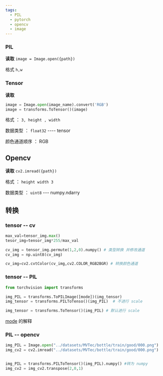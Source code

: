 ```yaml
---
tags:
  - PIL
  - pytorch
  - opencv
  - image
---
```

### PIL

**读取** `image = Image.open({path})`

格式 `h,w`
### Tensor

**读取**

```python
image = Image.open(image_name).convert('RGB')
image = transforms.ToTensor()(image)
```

格式 ： `3, height , width`

数据类型 ： `float32` ---- tensor

颜色通道顺序 ： RGB

## Opencv

**读取** `cv2.imread({path})`

格式 ： `height width 3`

数据类型 ： `uint8`  --- numpy.ndarry


## 转换

### tensor -- cv

```python
max_val=tensor_img.max()
tesor_img=tensor_img*255/max_val

cv_img = tensor_img.permute(1,2,0).numpy() # 类型转换 并修改通道
cv_img = np.uint8(cv_img)

cv_img=cv2.cvtColor(cv_img,cv2.COLOR_RGB2BGR) # 转换颜色通道
```

### tensor -- PIL

```python
from torchvision import transforms

img_PIL = transforms.ToPILImage([mode])(img_tensor)
img_tensor = transforms.PILToTenso()(img_PIL)  # 不进行 scale

img_tensor = transforms.ToTensor()(img_PIL) # 默认进行 scale
```

[mode](https://pytorch.org/vision/main/generated/torchvision.transforms.ToPILImage.html#torchvision.transforms.ToPILImage) 的解释

### PIL -- opencv

```python
img_PIL = Image.open("../datasets/MVTec/bottle/train/good/000.png")
img_cv2 = cv2.imread("../datasets/MVTec/bottle/train/good/000.png")


img_PIL = transforms.PILToTensor()(img_PIL).numpy() #转为 numpy
img_cv2 = img_cv2.transpose(2,0,1)
```


